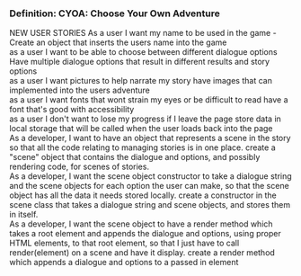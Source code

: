 <h3>Definition: CYOA: Choose Your Own Adventure</h3>
NEW USER STORIES
    As a user I want my name to be used in the game
        -Create an object that inserts the users name into the game
    <br>
    as a user I want to be able to choose between different dialogue options
        Have multiple dialogue options that result in different results and story options
    <br>
    as a user I want pictures to help narrate my story
        have images that can implemented into the users adventure
    <br>
    as a user I want fonts that wont strain my eyes or be difficult to read
        have a font that's good with accessibility
    <br>
    as a user I don't want to lose my progress if I leave the page
        store data in local storage that will be called when the user loads back into the page
    <br>
    As a developer, I want to have an object that represents a scene in the story so that all the code relating to managing stories
    is in one place.
        create a "scene" object that contains the dialogue and options, and possibly rendering code, for scenes of stories.
    <br>
    As a developer, I want the scene object constructor to take a dialogue string and the scene objects for each
    option the user can make, so that the scene object has all the data it needs stored locally.
        create a constructor in the scene class that takes a dialogue string and scene objects, and stores them in itself.
    <br>
    As a developer, I want the scene object to have a render method which takes a root element and appends the dialogue and options, using proper HTML elements, to that root element, so that I just have to call render(element) on a scene and have it display.
        create a render method which appends a dialogue and options to a passed in element
